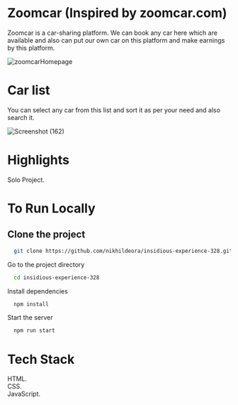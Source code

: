 # Zoomcar (Inspired by zoomcar.com)
Zoomcar is a car-sharing platform. We can book any car here which are available and also can put our own car on this platform and make earnings by this platform.

![zoomcarHomepage](https://user-images.githubusercontent.com/112634386/213269995-0f33ac6f-86cf-4a10-9060-1a2da0bf426c.png)


# Car list
You can select any car from this list and sort it as per your need and also search it. 


![Screenshot (162)](https://user-images.githubusercontent.com/112634386/213273203-5aab016f-4d02-4b49-97aa-564849356f6a.png)



# Highlights


Solo Project.



# To Run Locally
## Clone the project
```bash
  git clone https://github.com/nikhildeora/insidious-experience-328.git
```

Go to the project directory

```bash
  cd insidious-experience-328

```

Install dependencies

```bash
  npm install
```

Start the server


```bash
  npm run start
```

# Tech Stack

HTML.\
CSS.\
JavaScript.

